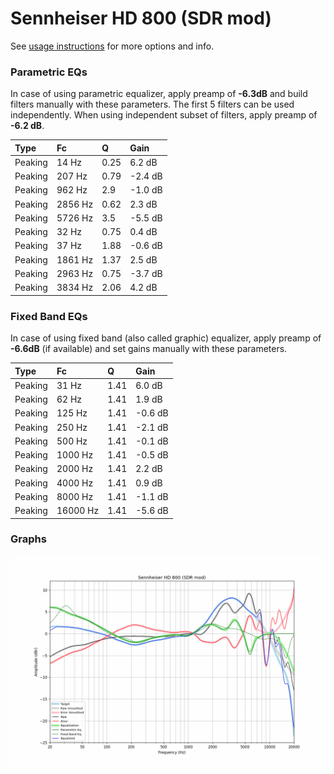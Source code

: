 # Sennheiser HD 800 (SDR mod)
See [usage instructions](https://github.com/jaakkopasanen/AutoEq#usage) for more options and info.

### Parametric EQs
In case of using parametric equalizer, apply preamp of **-6.3dB** and build filters manually
with these parameters. The first 5 filters can be used independently.
When using independent subset of filters, apply preamp of **-6.2 dB**.

| Type    | Fc      |    Q | Gain    |
|:--------|:--------|:-----|:--------|
| Peaking | 14 Hz   | 0.25 | 6.2 dB  |
| Peaking | 207 Hz  | 0.79 | -2.4 dB |
| Peaking | 962 Hz  | 2.9  | -1.0 dB |
| Peaking | 2856 Hz | 0.62 | 2.3 dB  |
| Peaking | 5726 Hz | 3.5  | -5.5 dB |
| Peaking | 32 Hz   | 0.75 | 0.4 dB  |
| Peaking | 37 Hz   | 1.88 | -0.6 dB |
| Peaking | 1861 Hz | 1.37 | 2.5 dB  |
| Peaking | 2963 Hz | 0.75 | -3.7 dB |
| Peaking | 3834 Hz | 2.06 | 4.2 dB  |

### Fixed Band EQs
In case of using fixed band (also called graphic) equalizer, apply preamp of **-6.6dB**
(if available) and set gains manually with these parameters.

| Type    | Fc       |    Q | Gain    |
|:--------|:---------|:-----|:--------|
| Peaking | 31 Hz    | 1.41 | 6.0 dB  |
| Peaking | 62 Hz    | 1.41 | 1.9 dB  |
| Peaking | 125 Hz   | 1.41 | -0.6 dB |
| Peaking | 250 Hz   | 1.41 | -2.1 dB |
| Peaking | 500 Hz   | 1.41 | -0.1 dB |
| Peaking | 1000 Hz  | 1.41 | -0.5 dB |
| Peaking | 2000 Hz  | 1.41 | 2.2 dB  |
| Peaking | 4000 Hz  | 1.41 | 0.9 dB  |
| Peaking | 8000 Hz  | 1.41 | -1.1 dB |
| Peaking | 16000 Hz | 1.41 | -5.6 dB |

### Graphs
![](./Sennheiser%20HD%20800%20(SDR%20mod).png)